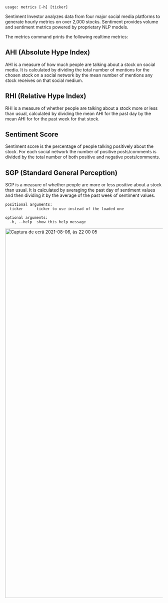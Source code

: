```
usage: metrics [-h] [ticker]
```

Sentiment Investor analyzes data from four major social media platforms to
generate hourly metrics on over 2,000 stocks. Sentiment provides volume and
sentiment metrics powered by proprietary NLP models.

The metrics command prints the following realtime metrics:

AHI (Absolute Hype Index)
---
AHI is a measure of how much people are talking about a stock on social media.
It is calculated by dividing the total number of mentions for the chosen stock
on a social network by the mean number of mentions any stock receives on that
social medium.

RHI (Relative Hype Index)
---
RHI is a measure of whether people are talking about a stock more or less than
usual, calculated by dividing the mean AHI for the past day by the mean AHI for
for the past week for that stock.

Sentiment Score
---
Sentiment score is the percentage of people talking positively about the stock.
For each social network the number of positive posts/comments is divided by the
total number of both positive and negative posts/comments.

SGP (Standard General Perception)
---
SGP is a measure of whether people are more or less positive about a stock than
usual. It is calculated by averaging the past day of sentiment values and then
dividing it by the average of the past week of sentiment values.

```
positional arguments:
  ticker      ticker to use instead of the loaded one

optional arguments:
  -h, --help  show this help message
```

<img width="1183" alt="Captura de ecrã 2021-08-06, às 22 00 05" src="https://user-images.githubusercontent.com/25267873/128570641-29bab43b-b4bb-4c40-8467-ea366c903b7e.png">
